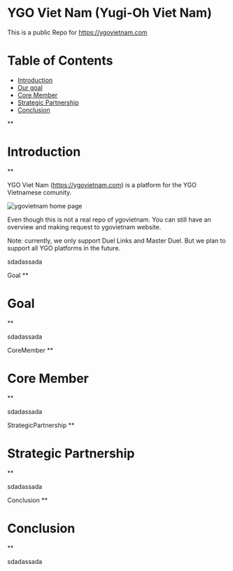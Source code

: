 # YGO Viet Nam (Yugi-Oh Viet Nam)
This is a public Repo for https://ygovietnam.com 

Table of Contents
=================
 * [Introduction](#Introduction)
 * [Our goal](#Goal)
 * [Core Member](#CoreMember)
 * [Strategic Partnership](#StrategicPartnership)
 * [Conclusion](#Conclusion)


<a name="Introduction"/>
**

# Introduction

**

YGO Viet Nam (https://ygovietnam.com) is a platform for the YGO Vietnamese comunity. 

![ygovietnam home page](https://ygovietnam.blob.core.windows.net/storage/about%20home%202.PNG)

Even though this is not a real repo of ygovietnam. You can still have an overview and making request to ygovietnam website.

Note: currently, we only support Duel Links and Master Duel. But we plan to support all YGO platforms in the future.


sdadassada

<a name="Goal"/>
Goal
**

# Goal

**


sdadassada


<a name="CoreMember"/>
CoreMember
**

# Core Member

**


sdadassada


<a name="StrategicPartnership"/>
StrategicPartnership
**

# Strategic Partnership

**


sdadassada



<a name="Conclusion"/>
Conclusion
**

# Conclusion

**


sdadassada

